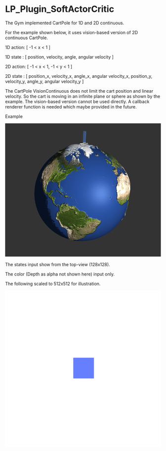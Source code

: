 # LP_Plugin_SoftActorCritic

The Gym implemented CartPole for 1D and 2D continuous.

For the example shown below, it uses vision-based version of 2D continuous CartPole.

1D action: [ -1 < x < 1 ]

1D state : [ position, velocity, angle, angular velocity ]

2D action: [ -1 < x < 1, -1 < y < 1 ]

2D state : [ position_x, velocity_x, angle_x, angular velocity_x, position_y, velocity_y, angle_y, angular velocity_y ]

The CartPole VisionContinuous does not limit the cart position and linear velocity. So the cart is moving in an infinite plane or sphere as shown by the example.
The vision-based version cannot be used directly. A callback renderer function is needed which maybe provided in the future.

Example


![Demo](global.gif)

The states input show from the top-view (128x128). 

The color (Depth as alpha not shown here) input only.

The following scaled to 512x512 for illustration.


![State/Features seen by the AI](features_in.gif)
